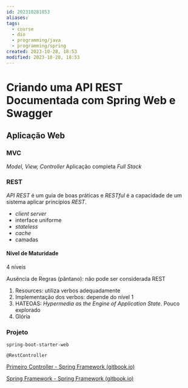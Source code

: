 ```yaml
---
id: 202310281853
aliases: 
tags:
  - course
  - dio
  - programming/java
  - programming/spring
created: 2023-10-28, 18:53
modified: 2023-10-28, 18:53
---
```

# Criando uma API REST Documentada com Spring Web e Swagger

## Aplicação Web

### MVC

_Model, View, Controller_ Aplicação completa _Full Stack_

### REST

_API REST_ é um guia de boas práticas e _RESTful_ é a capacidade de um sistema aplicar princípios _REST_.

- _client server_
- interface uniforme
- _stateless_
- _cache_
- camadas

#### Nível de Maturidade

4 níveis

Ausência de Regras (pântano): não pode ser considerada REST

1. Resources: utiliza verbos adequadamente
2. Implementação dos verbos: depende do nível 1
3. HATEOAS: _Hypermedia as the Engine of Application State_. Pouco explorado
4. Glória

### Projeto

`spring-boot-starter-web`

`@RestController`

[Primeiro Controller - Spring Framework (gitbook.io)](https://glysns.gitbook.io/spring-framework/spring-web/primeiro-controller)

[Spring Framework - Spring Framework (gitbook.io)](https://glysns.gitbook.io/spring-framework/)


